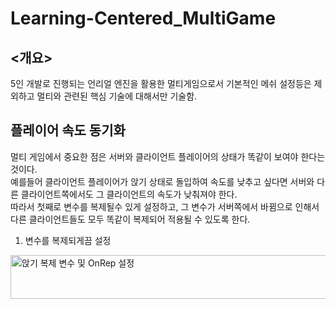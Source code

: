# Learning-Centered_MultiGame

## <개요>
5인 개발로 진행되는 언리얼 엔진을 활용한 멀티게임으로서 기본적인 메쉬 설정등은 제외하고 멀티와 관련된 핵심 기술에 대해서만 기술함.


## 플레이어 속도 동기화
멀티 게임에서 중요한 점은 서버와 클라이언트 플레이어의 상태가 똑같이 보여야 한다는 것이다.  
예를들어 클라이언트 플레이어가 앉기 상태로 돌입하여 속도를 낮추고 싶다면 서버와 다른 클라이언트쪽에서도 그 클라이언트의 속도가 낮춰져야 한다.  
따라서 첫째로 변수를 복제될수 있게 설정하고, 그 변수가 서버쪽에서 바뀜으로 인해서 다른 클라이언트들도 모두 똑같이 복제되어 적용될 수 있도록 한다.  

1. 변수를 복제되게끔 설정

<img width="758" height="70" alt="앉기 복제 변수 및 OnRep 설정" src="https://github.com/user-attachments/assets/e77628d7-dcd5-4405-972f-5e499362992f" />
